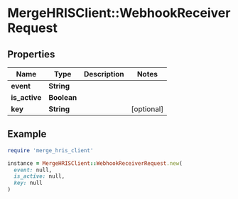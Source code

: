 # MergeHRISClient::WebhookReceiverRequest

## Properties

| Name | Type | Description | Notes |
| ---- | ---- | ----------- | ----- |
| **event** | **String** |  |  |
| **is_active** | **Boolean** |  |  |
| **key** | **String** |  | [optional] |

## Example

```ruby
require 'merge_hris_client'

instance = MergeHRISClient::WebhookReceiverRequest.new(
  event: null,
  is_active: null,
  key: null
)
```

